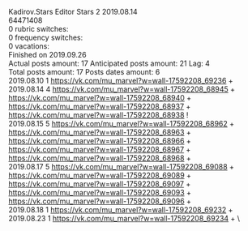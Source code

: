 Kadirov.Stars	Editor Stars 2 2019.08.14\
64471408\
0 rubric switches:\
0 frequency switches:\
0 vacations:\
Finished on 2019.09.26\
Actual posts amount: 17	Anticipated posts amount: 21	 Lag: 4
\
Total posts amount: 17	Posts dates amount: 6\
2019.08.10 1 https://vk.com/mu_marvel?w=wall-17592208_69236 + \
2019.08.14 4 https://vk.com/mu_marvel?w=wall-17592208_68945 + https://vk.com/mu_marvel?w=wall-17592208_68940 + https://vk.com/mu_marvel?w=wall-17592208_68937 + https://vk.com/mu_marvel?w=wall-17592208_68938 ! \
2019.08.15 5 https://vk.com/mu_marvel?w=wall-17592208_68962 + https://vk.com/mu_marvel?w=wall-17592208_68963 + https://vk.com/mu_marvel?w=wall-17592208_68966 + https://vk.com/mu_marvel?w=wall-17592208_68967 + https://vk.com/mu_marvel?w=wall-17592208_68968 + \
2019.08.17 5 https://vk.com/mu_marvel?w=wall-17592208_69088 + https://vk.com/mu_marvel?w=wall-17592208_69089 + https://vk.com/mu_marvel?w=wall-17592208_69097 + https://vk.com/mu_marvel?w=wall-17592208_69093 + https://vk.com/mu_marvel?w=wall-17592208_69096 + \
2019.08.18 1 https://vk.com/mu_marvel?w=wall-17592208_69232 + \
2019.08.23 1 https://vk.com/mu_marvel?w=wall-17592208_69234 + \
